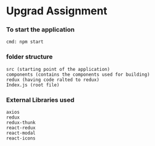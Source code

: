 # Upgrad Assignment

### To start the application

    cmd: npm start

### folder structure

    src (starting point of the application)
    components (contains the components used for building)
    redux (having code ralted to redux)
    Index.js (root file)

### External Libraries used

    axios
    redux
    redux-thunk
    react-redux
    react-modal
    react-icons
